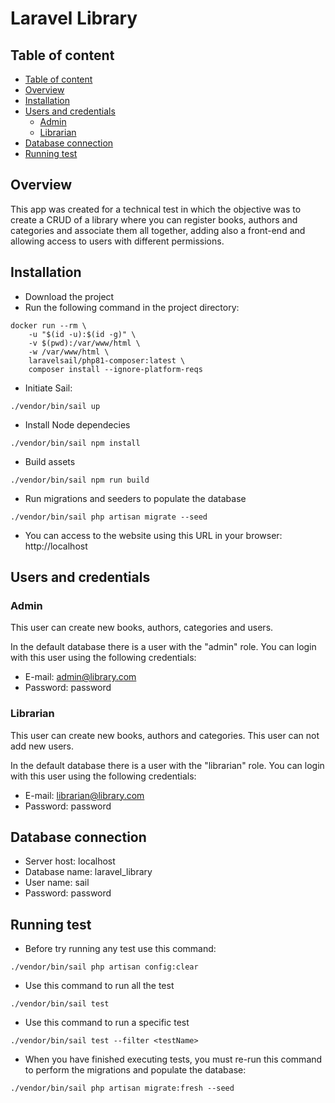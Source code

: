 # Laravel Library

## Table of content

- [Table of content](#table-of-content)
- [Overview](#overview)
- [Installation](#installation)
- [Users and credentials](#users-and-credentials)
  * [Admin](#admin)
  * [Librarian](#librarian)
- [Database connection](#database-connection)
- [Running test](#running-test)

## Overview

This app was created for a technical test in which the objective was to create a CRUD of a library where you can register books, authors and categories and associate them all together, adding also a front-end and allowing access to users with different permissions.

## Installation

- Download the project
- Run the following command in the project directory:
```shell
docker run --rm \
    -u "$(id -u):$(id -g)" \
    -v $(pwd):/var/www/html \
    -w /var/www/html \
    laravelsail/php81-composer:latest \
    composer install --ignore-platform-reqs
```
- Initiate Sail:
```shell
./vendor/bin/sail up
```
- Install Node dependecies
```shell
./vendor/bin/sail npm install
```
- Build assets
```shell
./vendor/bin/sail npm run build
```
- Run migrations and seeders to populate the database
```shell
./vendor/bin/sail php artisan migrate --seed
```
- You can access to the website using this URL in your browser: http://localhost

## Users and credentials

### Admin

This user can create new books, authors, categories and users.

In the default database there is a user with the "admin" role. You can login with this user using the following credentials:

- E-mail: admin@library.com
- Password: password

### Librarian

This user can create new books, authors and categories. This user can not add new users.

In the default database there is a user with the "librarian" role. You can login with this user using the following credentials:

- E-mail: librarian@library.com
- Password: password

## Database connection

- Server host: localhost
- Database name: laravel_library
- User name: sail
- Password: password

## Running test

- Before try running any test use this command:
```shell
./vendor/bin/sail php artisan config:clear
```
- Use this command to run all the test
```shell
./vendor/bin/sail test
```
- Use this command to run a specific test
```shell
./vendor/bin/sail test --filter <testName>
```
- When you have finished executing tests, you must re-run this command to perform the migrations and populate the database:
```shell
./vendor/bin/sail php artisan migrate:fresh --seed
```
